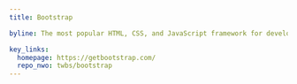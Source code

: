 ```yaml
---
title: Bootstrap

byline: The most popular HTML, CSS, and JavaScript framework for developing responsive, mobile first projects on the web. 

key_links:
  homepage: https://getbootstrap.com/
  repo_nwo: twbs/bootstrap
---
```

